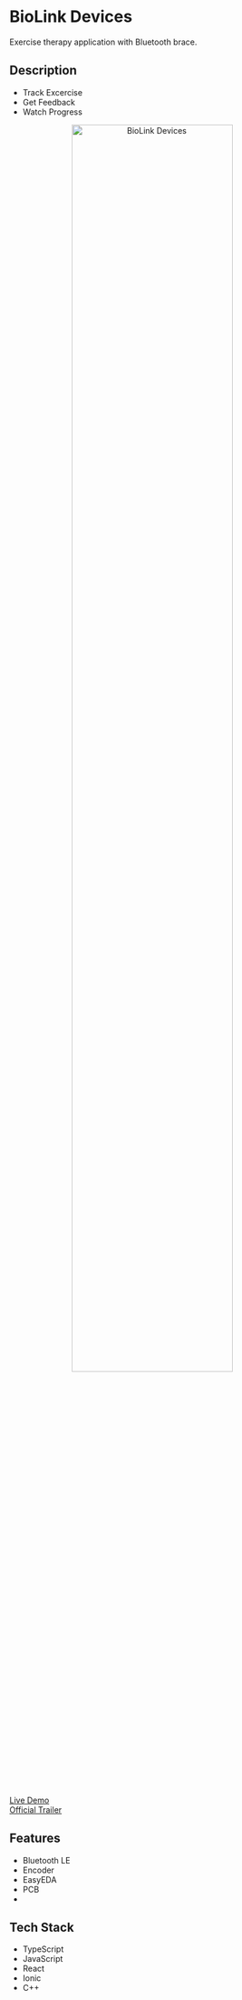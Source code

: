 # BioLink Devices

Exercise therapy application with Bluetooth brace.

## Description

- Track Excercise
- Get Feedback
- Watch Progress

<p align="center">
<img src="https://github.com/mkostandin/mkostandin/blob/main/biolink_gif_400.gif" style="display:block;margin:auto;" alt="BioLink Devices" width="75%"/>
</p>
<a href="https://gray-sky-03af52a10.3.azurestaticapps.net/" target="_blank">Live Demo</a> <br>
<a href="https://youtu.be/LU51sZBN2rM" target="_blank">Official Trailer</a>

## Features

- Bluetooth LE
- Encoder
- EasyEDA
- PCB
- 

## Tech Stack

- TypeScript
- JavaScript
- React
- Ionic
- C++
